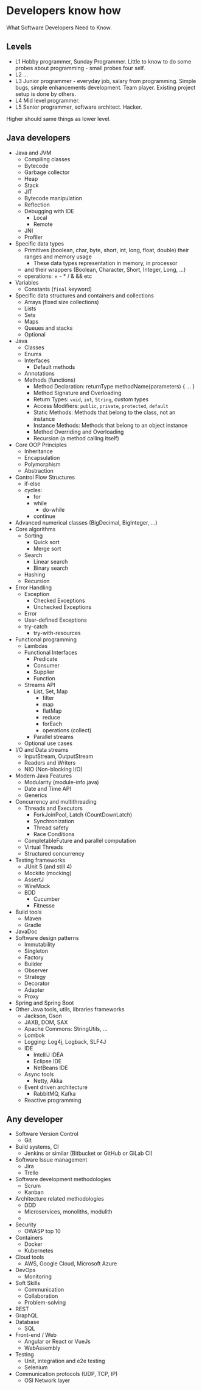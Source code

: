 # Developers know how

What Software Developers Need to Know.

## Levels

* L1 Hobby programmer, Sunday Programmer. Little to know to do some probes about programming - small probes four self.
* L2 ...
* L3 Junior programmer - everyday job, salary from programming. Simple bugs, simple enhancements development.
  Team player. Existing project setup is done by others.
* L4 Mid level programmer.
* L5 Senior programmer, software architect. Hacker.

Higher should same things as lower level.

## Java developers

* Java and JVM
    * Compiling classes
    * Bytecode
    * Garbage collector
    * Heap
    * Stack
    * JIT
    * Bytecode manipulation
    * Reflection
    * Debugging with IDE
        * Local
        * Remote
    * JNI
    * Profiler
* Specific data types
    * Primitives (boolean, char, byte, short, int, long, float, double) their ranges and memory usage
        * These data types representation in memory, in processor
    * and their wrappers (Boolean, Character, Short, Integer, Long, ...)
    * operations: + - * / & && etc
* Variables
    * Constants (`final` keyword)
* Specific data structures and containers and collections
    * Arrays (fixed size collections)
    * Lists
    * Sets
    * Maps
    * Queues and stacks
    * Optional
* Java
    * Classes
    * Enums
    * Interfaces
        * Default methods
    * Annotations
    * Methods (functions)
        * Method Declaration: returnType methodName(parameters) { ... }
        * Method Signature and Overloading
        * Return Types: `void`, `int`, `String`, custom types
        * Access Modifiers: `public`, `private`, `protected`, `default`
        * Static Methods: Methods that belong to the class, not an instance
        * Instance Methods: Methods that belong to an object instance
        * Method Overriding and Overloading
        * Recursion (a method calling itself)
* Core OOP Principles
    * Inheritance
    * Encapsulation
    * Polymorphism
    * Abstraction
* Control Flow Structures
    * if-else
    * cycles:
        * for
        * while
            * do-while
        * continue
* Advanced numerical classes (BigDecimal, BigInteger, ...)
* Core algorithms
    * Sorting
        * Quick sort
        * Merge sort
    * Search
        * Linear search
        * Binary search
    * Hashing
    * Recursion
* Error Handling
    * Exception
        * Checked Exceptions
        * Unchecked Exceptions
    * Error
    * User-defined Exceptions
    * try-catch
        * try-with-resources
* Functional programming
    * Lambdas
    * Functional Interfaces
        * Predicate
        * Consumer
        * Supplier
        * Function
    * Streams API
        * List, Set, Map
            * filter
            * map
            * flatMap
            * reduce
            * forEach
            * operations (collect)
        * Parallel streams
    * Optional use cases
* I/O and Data streams
    * InputStream, OutputStream
    * Readers and Writers
    * NIO (Non-blocking I/O)
* Modern Java Features
    * Modularity (module-info.java)
    * Date and Time API
    * Generics
* Concurrency and multithreading
    * Threads and Executors
        * ForkJoinPool, Latch (CountDownLatch)
        * Synchronization
        * Thread safety
        * Race Conditions
    * CompletableFuture and parallel computation
    * Virtual Threads
    * Structured concurrency
* Testing frameworks
    * JUnit 5 (and still 4)
    * Mockito (mocking)
    * AssertJ
    * WireMock
    * BDD
        * Cucumber
        * Fitnesse
* Build tools
    * Maven
    * Gradle
* JavaDoc
* Software design patterns
    * Immutability
    * Singleton
    * Factory
    * Builder
    * Observer
    * Strategy
    * Decorator
    * Adapter
    * Proxy
* Spring and Spring Boot
* Other Java tools, utils, libraries frameworks
    * Jackson, Gson
    * JAXB, DOM, SAX
    * Apache Commons: StringUtils, ...
    * Lombok
    * Logging: Log4j, Logback, SLF4J
    * IDE
        * IntelliJ IDEA
        * Eclipse IDE
        * NetBeans IDE
    * Async tools
        * Netty, Akka
    * Event driven architecture
        * RabbitMQ, Kafka
    * Reactive programming

## Any developer

* Software Version Control
    * Git
* Build systems, CI
    * Jenkins or similar (Bitbucket or GitHub or GiLab CI)
* Software Issue management
    * Jira
    * Trello
* Software development methodologies
    * Scrum
    * Kanban
* Architecture related methodologies
    * DDD
    * Microservices, monoliths, modulith
    *
* Security
    * OWASP top 10
* Containers
    * Docker
    * Kubernetes
* Cloud tools
    * AWS, Google Cloud, Microsoft Azure
* DevOps
    * Monitoring
* Soft Skills
    * Communication
    * Collaboration
    * Problem-solving
* REST
* GraphQL
* Database
    * SQL
* Front-end / Web
    * Angular or React or VueJs
    * WebAssembly
* Testing
    * Unit, integration and e2e testing
    * Selenium
* Communication protocols (UDP, TCP, IP)
    * OSI Network layer
